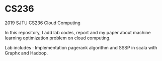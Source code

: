 # CS236
2019 SJTU CS236 Cloud Computing

In this repository, I add lab codes, report and my paper about machine learning  optimization problem on cloud computing.

Lab includes : Implementation pagerank algorithm and SSSP in scala with Graphx and Hadoop.

